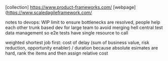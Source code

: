 [collection] https://www.product-frameworks.com/
[webpage](https://www.scaledagileframework.com/

notes to devops:
WIP limit to ensure bottlenecks are resolved, people help each other
trunk based dev for large team to avoid merging hell
central test data management so e2e tests have single resource to call

weighted shortest job first:
cost of delay (sum of business value, risk reduction, opportunity enabler) / duration
because absolute esimates are hard, rank the items and then assign relative cost
